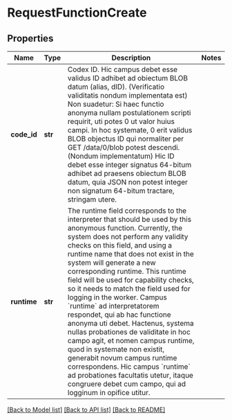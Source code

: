 # RequestFunctionCreate

## Properties
Name | Type | Description | Notes
------------ | ------------- | ------------- | -------------
**code_id** | **str** | Codex ID.  Hic campus debet esse validus ID adhibet ad obiectum BLOB datum (alias, dID). (Verificatio validitatis nondum implementata est)  Non suadetur: Si haec functio anonyma nullam postulationem scripti requirit, uti potes 0 ut valor huius campi. In hoc systemate, 0 erit validus BLOB objectus ID qui normaliter per GET /data/0/blob potest descendi. (Nondum implementatum)  Hic ID debet esse integer signatus 64-bitum adhibet ad praesens obiectum BLOB datum, quia JSON non potest integer non signatum 64-bitum tractare, stringam utere. | 
**runtime** | **str** | The runtime field corresponds to the interpreter that should be used by this anonymous function. Currently, the system does not perform any validity checks on this field, and using a runtime name that does not exist in the system will generate a new corresponding runtime. This runtime field will be used for capability checks, so it needs to match the field used for logging in the worker.  Campus &#x60;runtime&#x60; ad interpretatorem respondet, qui ab hac functione anonyma uti debet. Hactenus, systema nullas probationes de validitate in hoc campo agit, et nomen campus runtime, quod in systemate non existit, generabit novum campus runtime correspondens. Hic campus &#x60;runtime&#x60; ad probationes facultatis utetur, itaque congruere debet cum campo, qui ad logginum in opifice utitur. | 

[[Back to Model list]](../README.md#documentation-for-models) [[Back to API list]](../README.md#documentation-for-api-endpoints) [[Back to README]](../README.md)

